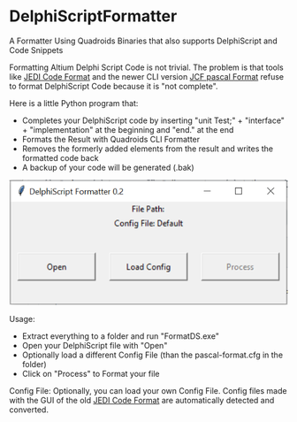 # DelphiScriptFormatter
A Formatter Using Quadroids Binaries that also supports DelphiScript and Code Snippets

Formatting Altium Delphi Script Code is not trivial. The problem is that tools like
[JEDI Code Format](https://jedicodeformat.sourceforge.net/)
and the newer CLI version
[JCF pascal Format](https://github.com/quadroid/jcf-pascal-format)
refuse to format DelphiScript Code because it is "not complete".

Here is a little Python program that:
* Completes your DelphiScript code by inserting "unit Test;" + "interface" + "implementation" at the beginning and "end." at the end
* Formats the Result with Quadroids CLI Formatter
* Removes the formerly added elements from the result and writes the formatted code back
* A backup of your code will be generated (.bak)

![Program](/docs/Prog.PNG)
     
Usage:
* Extract everything to a folder and run "FormatDS.exe"
* Open your DelphiScript file with "Open"
* Optionally load a different Config File (than the pascal-format.cfg in the folder)
* Click on "Process" to Format your file
     
Config File:
Optionally, you can load your own Config File. Config files made with the GUI of the old [JEDI Code Format](https://jedicodeformat.sourceforge.net/) are automatically detected and converted.
